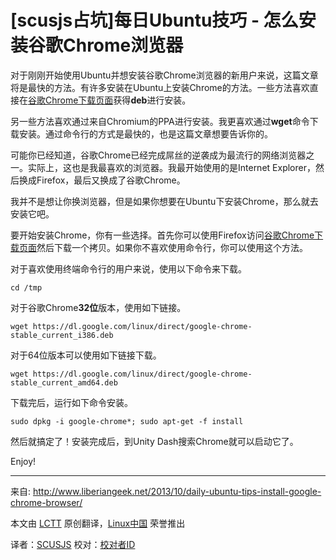 [scusjs占坑]每日Ubuntu技巧 - 怎么安装谷歌Chrome浏览器
================================================================================
对于刚刚开始使用Ubuntu并想安装谷歌Chrome浏览器的新用户来说，这篇文章将是最快的方法。有许多安装在Ubuntu上安装Chrome的方法。一些方法喜欢直接在[谷歌Chrome下载页面][1]获得**deb**进行安装。

另一些方法喜欢通过来自Chromium的PPA进行安装。我更喜欢通过**wget**命令下载安装。通过命令行的方式是最快的，也是这篇文章想要告诉你的。

可能你已经知道，谷歌Chrome已经完成屌丝的逆袭成为最流行的网络浏览器之一。实际上，这也是我最喜欢的浏览器。我最开始使用的是Internet Explorer，然后换成Firefox，最后又换成了谷歌Chrome。

我并不是想让你换浏览器，但是如果你想要在Ubuntu下安装Chrome，那么就去安装它吧。

要开始安装Chrome，你有一些选择。首先你可以使用Firefox访问[谷歌Chrome下载页面][1]然后下载一个拷贝。如果你不喜欢使用命令行，你可以使用这个方法。

对于喜欢使用终端命令行的用户来说，使用以下命令来下载。

    cd /tmp

对于谷歌Chrome**32位**版本，使用如下链接。


    wget https://dl.google.com/linux/direct/google-chrome-stable_current_i386.deb

对于64位版本可以使用如下链接下载。

    wget https://dl.google.com/linux/direct/google-chrome-stable_current_amd64.deb

下载完后，运行如下命令安装。

    sudo dpkg -i google-chrome*; sudo apt-get -f install

然后就搞定了！安装完成后，到Unity Dash搜索Chrome就可以启动它了。

Enjoy!

--------------------------------------------------------------------------------

来自: http://www.liberiangeek.net/2013/10/daily-ubuntu-tips-install-google-chrome-browser/

本文由 [LCTT](https://github.com/LCTT/TranslateProject) 原创翻译，[Linux中国](http://linux.cn/) 荣誉推出

译者：[SCUSJS](https://github.com/scusjs) 校对：[校对者ID](https://github.com/校对者ID)

[1]:https://www.google.com/intl/en/chrome/browser/#eula

